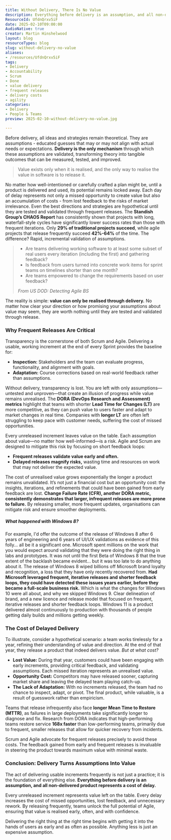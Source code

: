 ```yaml
---
title: Without Delivery, There Is No Value
description: Everything before delivery is an assumption, and all non-delivered product represents a cost of delay. Learn why frequent delivery is critical to maximising value.
ResourceId: UfdnQrxv5iF
date: 2025-02-10T09:00:00
AudioNative: true
creator: Martin Hinshelwood
layout: blog
resourceTypes: blog
slug: without-delivery-no-value
aliases:
- /resources/UfdnQrxv5iF
tags:
- Delivery
- Accountability
- Scrum
- Done
- value delivery
- frequent releases
- delivery costs
- agility
categories:
- Delivery
- People & Teams
preview: 2025-02-10-without-delivery-no-value.jpg

---
```

Before delivery, all ideas and strategies remain theoretical. They are assumptions - educated guesses that may or may not align with actual needs or expectations. **Delivery is the only mechanism** through which these assumptions are validated, transforming theory into tangible outcomes that can be measured, tested, and improved.

> Value exists only when it is realised, and the only way to realise the value in software is to release it.

No matter how well-intentioned or carefully crafted a plan might be, until a product is delivered and used, its potential remains locked away. Each day of delay represents not only a missed opportunity to create value but also an accumulation of costs - from lost feedback to the risks of market irrelevance. Even the best directions and strategies are hypothetical until they are tested and validated through frequent releases. The **Standish Group’s CHAOS Report** has consistently shown that projects with long, waterfall-style cycles have significantly lower success rates than those with frequent iterations. Only **29% of traditional projects succeed**, while agile projects that release frequently succeed **42%-64%** of the time. The difference? Rapid, incremental validation of assumptions.

> - Are teams delivering working software to at least some subset of real users every iteration (including the first) and gathering feedback?
> - Is feedback from users turned into concrete work items for sprint teams on timelines shorter than one month?
> - Are teams empowered to change the requirements based on user feedback?
>
> <cite>From US DOD: Detecting Agile BS</cite>

The reality is simple: **value can only be realised through delivery.** No matter how clear your direction or how promising your assumptions about value may seem, they are worth nothing until they are tested and validated through release.

### **Why Frequent Releases Are Critical**

Transparency is the cornerstone of both Scrum and Agile. Delivering a usable, working increment at the end of every Sprint provides the baseline for:

- **Inspection:** Stakeholders and the team can evaluate progress, functionality, and alignment with goals.
- **Adaptation:** Course corrections based on real-world feedback rather than assumptions.

Without delivery, transparency is lost. You are left with only assumptions—untested and unproven—that create an illusion of progress while value remains unrealised. The **DORA (DevOps Research and Assessment) metrics** highlight that teams with shorter **Lead Time for Changes (LT)** are more competitive, as they can push value to users faster and adapt to market changes in real time. Companies with **longer LT** are often left struggling to keep pace with customer needs, suffering the cost of missed opportunities.

Every unreleased increment leaves value on the table. Each assumption about value—no matter how well-informed—is a risk. Agile and Scrum are designed to mitigate this risk by focusing on short feedback loops:

- **Frequent releases validate value early and often.**
- **Delayed releases magnify risks,** wasting time and resources on work that may not deliver the expected value.

The cost of unrealised value grows exponentially the longer a product remains unvalidated. It’s not just a financial cost but an opportunity cost: the insights, iterations, and refinements that could have been gained from early feedback are lost. **Change Failure Rate (CFR), another DORA metric, consistently demonstrates that larger, infrequent releases are more prone to failure.** By releasing smaller, more frequent updates, organisations can mitigate risk and ensure smoother deployments.

##### What happened with Windows 8?

For example, I'd offer the outcome of the release of Windows 8 after 6 years of engineering and 6 years of UI/UX validations as evidence of this folly... all be it a significant one. Microsoft spent millions on the work that you would expect around validating that they were doing the right thing in labs and prototypes. It was not until the first Beta of Windows 8 that the true extent of the backlash became evident... but it was too late to do anything about it. The release of Windows 8 wiped billions off Microsoft brand loyalty and recognition, a loss that they have only recently recovered from. **Had Microsoft leveraged frequent, iterative releases and shorter feedback loops, they could have detected these issues years earlier, before they became a full-scale business risk.** Which is what the changes for Windows 10 were all about, and why we skipped Windows 9. Clear delineation of brand, and a new licence and release model that focused on frequent, iterative releases and shorter feedback loops. Windows 11 is a product delivered almost continuously to production with thousands of people getting daily builds and millions getting weekly.

### **The Cost of Delayed Delivery**

To illustrate, consider a hypothetical scenario: a team works tirelessly for a year, refining their understanding of value and direction. At the end of that year, they release a product that indeed delivers value. _But at what cost?_

- **Lost Value:** During that year, customers could have been engaging with early increments, providing critical feedback, and validating assumptions. Each missed iteration represents an unrealised value.
- **Opportunity Cost:** Competitors may have released sooner, capturing market share and leaving the delayed team playing catch-up.
- **The Lack of Adaptation:** With no increments released, the team had no chance to inspect, adapt, or pivot. The final product, while valuable, is a result of guesswork rather than empiricism.

Teams that release infrequently also face **longer Mean Time to Restore (MTTR)**, as failures in large deployments take significantly longer to diagnose and fix. Research from DORA indicates that high-performing teams restore service **168x faster** than low-performing teams, primarily due to frequent, smaller releases that allow for quicker recovery from incidents.

Scrum and Agile advocate for frequent releases precisely to avoid these costs. The feedback gained from early and frequent releases is invaluable in steering the product towards maximum value with minimal waste.

### **Conclusion: Delivery Turns Assumptions Into Value**

The act of delivering usable increments frequently is not just a practice; it is the foundation of everything else. **Everything before delivery is an assumption, and all non-delivered product represents a cost of delay.**

Every unreleased increment represents value left on the table. Every delay increases the cost of missed opportunities, lost feedback, and unnecessary rework. By releasing frequently, teams unlock the full potential of Agile, ensuring that value is realised early, often, and with confidence.

Delivering the right thing at the right time begins with getting it into the hands of users as early and as often as possible. Anything less is just an expensive assumption.
